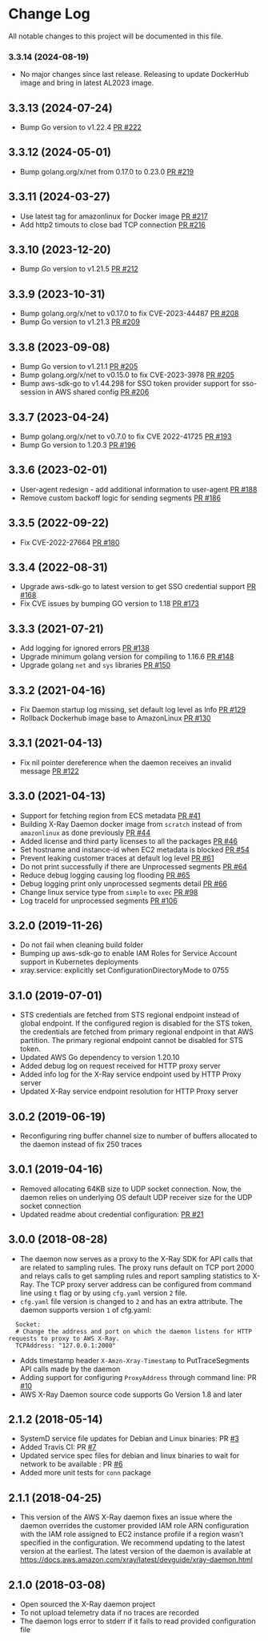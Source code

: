 # Change Log
All notable changes to this project will be documented in this file.

### 3.3.14 (2024-08-19)
- No major changes since last release. Releasing to update DockerHub image and bring in latest AL2023 image.

## 3.3.13 (2024-07-24)
- Bump Go version to v1.22.4 [PR #222](https://github.com/aws/aws-xray-daemon/pull/222)

## 3.3.12 (2024-05-01)
- Bump golang.org/x/net from 0.17.0 to 0.23.0 [PR #219](https://github.com/aws/aws-xray-daemon/pull/219)

## 3.3.11 (2024-03-27)
- Use latest tag for amazonlinux for Docker image [PR #217](https://github.com/aws/aws-xray-daemon/pull/217)
- Add http2 timouts to close bad TCP connection [PR #216](https://github.com/aws/aws-xray-daemon/pull/216)

## 3.3.10 (2023-12-20)
- Bump Go version to v1.21.5 [PR #212](https://github.com/aws/aws-xray-daemon/pull/212)

## 3.3.9 (2023-10-31)
- Bump golang.org/x/net to v0.17.0 to fix CVE-2023-44487 [PR #208](https://github.com/aws/aws-xray-daemon/pull/208)
- Bump Go version to v1.21.3 [PR #209](https://github.com/aws/aws-xray-daemon/pull/209)

## 3.3.8 (2023-09-08)
- Bump Go version to v1.21.1 [PR #205](https://github.com/aws/aws-xray-daemon/pull/205)
- Bump golang.org/x/net to v0.15.0 to fix CVE-2023-3978 [PR #205](https://github.com/aws/aws-xray-daemon/pull/205)
- Bump aws-sdk-go to v1.44.298 for SSO token provider support for sso-session in AWS shared config [PR #206](https://github.com/aws/aws-xray-daemon/pull/206)

## 3.3.7 (2023-04-24)
- Bump golang.org/x/net to v0.7.0 to fix CVE 2022-41725 [PR #193](https://github.com/aws/aws-xray-daemon/pull/193)
- Bump Go version to 1.20.3 [PR #196](https://github.com/aws/aws-xray-daemon/pull/196)

## 3.3.6 (2023-02-01)
- User-agent redesign - add additional information to user-agent [PR #188](https://github.com/aws/aws-xray-daemon/pull/188)
- Remove custom backoff logic for sending segments [PR #186](https://github.com/aws/aws-xray-daemon/pull/186)

## 3.3.5 (2022-09-22)
- Fix CVE-2022-27664 [PR #180](https://github.com/aws/aws-xray-daemon/pull/180)

## 3.3.4 (2022-08-31)
- Upgrade aws-sdk-go to latest version to get SSO credential support [PR #168](https://github.com/aws/aws-xray-daemon/pull/168)
- Fix CVE issues by bumping GO version to 1.18 [PR #173](https://github.com/aws/aws-xray-daemon/pull/173)

## 3.3.3 (2021-07-21)
- Add logging for ignored errors [PR #138](https://github.com/aws/aws-xray-daemon/pull/138)
- Upgrade minimum golang version for compiling to 1.16.6 [PR #148](https://github.com/aws/aws-xray-daemon/pull/148)
- Upgrade golang `net` and `sys` libraries [PR #150](https://github.com/aws/aws-xray-daemon/pull/150)

## 3.3.2 (2021-04-16)
- Fix Daemon startup log missing, set default log level as Info [PR #129](https://github.com/aws/aws-xray-daemon/pull/129)
- Rollback Dockerhub image base to AmazonLinux [PR #130](https://github.com/aws/aws-xray-daemon/pull/130)

## 3.3.1 (2021-04-13)
- Fix nil pointer dereference when the daemon receives an invalid message [PR #122](https://github.com/aws/aws-xray-daemon/pull/122)

## 3.3.0 (2021-04-13)
- Support for fetching region from ECS metadata [PR #41](https://github.com/aws/aws-xray-daemon/pull/41)
- Building X-Ray Daemon docker image from `scratch` instead of from `amazonlinux` as done previously [PR #44](https://github.com/aws/aws-xray-daemon/pull/44)
- Added license and third party licenses to all the packages [PR #46](https://github.com/aws/aws-xray-daemon/pull/46)
- Set hostname and instance-id when EC2 metadata is blocked [PR #54](https://github.com/aws/aws-xray-daemon/pull/54)
- Prevent leaking customer traces at default log level [PR #61](https://github.com/aws/aws-xray-daemon/pull/61)
- Do not print successfully if there are Unprocessed segments [PR #64](https://github.com/aws/aws-xray-daemon/pull/64)
- Reduce debug logging causing log flooding [PR #65](https://github.com/aws/aws-xray-daemon/pull/65)
- Debug logging print only unprocessed segments detail [PR #66](https://github.com/aws/aws-xray-daemon/pull/66)
- Change linux service type from `simple` to `exec` [PR #98](https://github.com/aws/aws-xray-daemon/pull/98)
- Log traceId for unprocessed segments [PR #106](https://github.com/aws/aws-xray-daemon/pull/106)

## 3.2.0 (2019-11-26)
- Do not fail when cleaning build folder
- Bumping up aws-sdk-go to enable IAM Roles for Service Account support in Kubernetes deployments
- xray.service: explicitly set ConfigurationDirectoryMode to 0755

## 3.1.0 (2019-07-01)
- STS credentials are fetched from STS regional endpoint instead of global endpoint. If the configured region is disabled for the STS token, the credentials are
fetched from primary regional endpoint in that AWS partition. The primary regional endpoint cannot be disabled for STS token.
- Updated AWS Go dependency to version 1.20.10
- Added debug log on request received for HTTP proxy server
- Added info log for the X-Ray service endpoint used by HTTP Proxy server
- Updated X-Ray service endpoint resolution for HTTP Proxy server

## 3.0.2 (2019-06-19)
- Reconfiguring ring buffer channel size to number of buffers allocated to the daemon instead of fix 250 traces

## 3.0.1 (2019-04-16)
- Removed allocating 64KB size to UDP socket connection. Now, the daemon relies on underlying OS default UDP receiver size for the UDP socket connection
- Updated readme about credential configuration: [PR #21](https://github.com/aws/aws-xray-daemon/pull/21)

## 3.0.0 (2018-08-28)
- The daemon now serves as a proxy to the X-Ray SDK for API calls that are related to sampling rules. The proxy runs default on TCP port 2000 and relays calls to get sampling rules and report sampling statistics to X-Ray. The TCP proxy server address can be configured from command line using `t` flag or by using `cfg.yaml` version `2` file.
- `cfg.yaml` file version is changed to `2` and has an extra attribute. The daemon supports version `1` of cfg.yaml:

```
  Socket:
  # Change the address and port on which the daemon listens for HTTP requests to proxy to AWS X-Ray.
  TCPAddress: "127.0.0.1:2000"
```
- Adds timestamp header `X-Amzn-Xray-Timestamp` to PutTraceSegments API calls made by the daemon
- Adding support for configuring `ProxyAddress` through command line: PR [#10](https://github.com/aws/aws-xray-daemon/pull/10)
- AWS X-Ray Daemon source code supports Go Version 1.8 and later


## 2.1.2 (2018-05-14)
- SystemD service file updates for Debian and Linux binaries: PR [#3](https://github.com/aws/aws-xray-daemon/pull/3)
- Added Travis CI: PR [#7](https://github.com/aws/aws-xray-daemon/pull/7)
- Updated service spec files for debian and linux binaries to wait for network to be available : PR [#6](https://github.com/aws/aws-xray-daemon/pull/6)
- Added more unit tests for `conn` package

## 2.1.1 (2018-04-25)
- This version of the AWS X-Ray daemon fixes an issue
where the daemon overrides the customer provided IAM role ARN configuration with the IAM role assigned to EC2 instance profile if a region wasn’t specified in the configuration. We recommend updating to the latest version at the earliest. The latest version of the daemon is available at https://docs.aws.amazon.com/xray/latest/devguide/xray-daemon.html

## 2.1.0 (2018-03-08)
- Open sourced the X-Ray daemon project
- To not upload telemetry data if no traces are recorded
- The daemon logs error to stderr if it fails to read provided configuration file
